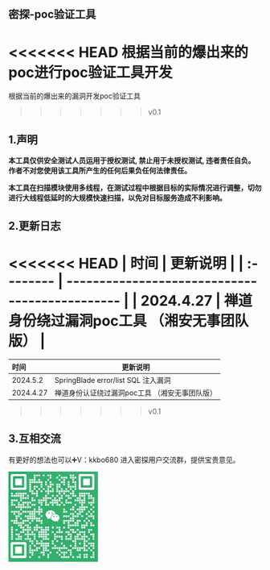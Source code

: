 ## 密探-poc验证工具

<<<<<<< HEAD
根据当前的爆出来的poc进行poc验证工具开发
=======
根据当前的爆出来的漏洞开发poc验证工具
>>>>>>> v0.1

## 1.声明

 **本工具仅供安全测试人员运用于授权测试, 禁止用于未授权测试, 违者责任自负。作者不对您使用该工具所产生的任何后果负任何法律责任。**

 **本工具在扫描模块使用多线程，在测试过程中根据目标的实际情况进行调整，切勿进行大线程低延时的大规模快速扫描，以免对目标服务造成不利影响。**

## 2.更新日志

<<<<<<< HEAD
| 时间      | 更新说明                                       |
| :-------- | ---------------------------------------------- |
| 2024.4.27 | 禅道身份绕过漏洞poc工具     （湘安无事团队版） |
=======
| 时间      | 更新说明                                        |
| :-------- | ----------------------------------------------- |
| 2024.5.2  | SpringBlade error/list SQL 注入漏洞             |
| 2024.4.27 | 禅道身份认证绕过漏洞poc工具  （湘安无事团队版） |
>>>>>>> v0.1

## 3.互相交流

有更好的想法也可以➕V：kkbo680 进入密探用户交流群，提供宝贵意见。

![image-20240427212940956](Raadme.assets/image-20240427212940956.png)